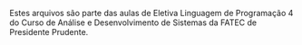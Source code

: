 Estes arquivos são parte das aulas de Eletiva Linguagem de Programação 4 do Curso de Análise e Desenvolvimento de Sistemas da FATEC de Presidente Prudente.
